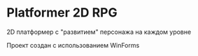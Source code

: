 # Platformer 2D RPG
2D платформер с "развитием" персонажа на каждом уровне


Проект создан с использованием WinForms 
